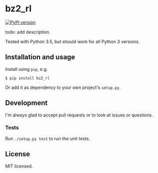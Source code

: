 bz2_rl
======

[![PyPI version](https://badge.fury.io/py/bz2_rl.svg)](https://pypi.python.org/pypi/bz2_rl)

todo: add description.

Tested with Python 3.5, but should work for all Python 3 versions.


Installation and usage
----------------------

Install using `pip`, e.g.

    $ pip install bz2_rl

Or add it as dependency to your own project's `setup.py`.


Development
-----------

I'm always glad to accept pull requests or to look at issues or questions.

### Tests

Run `./setup.py test` to run the unit tests.


License
-------

MIT licensed.
